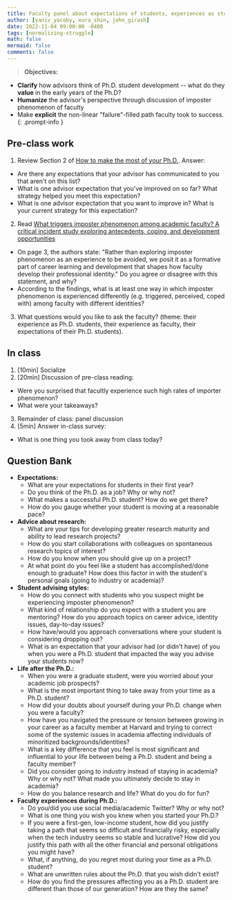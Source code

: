 ```yaml
---
title: Faculty panel about expectations of students, experiences as students (and as faculty)
author: [yaniv_yacoby, eura_shin, john_girash]
date: 2022-11-04 09:00:00 -0400
tags: [normalizing-struggle]
math: false
mermaid: false
comments: false
---
```


> **Objectives:**
* **Clarify** how advisors think of Ph.D. student development -- what do they **value** in the early years of the Ph.D?
* **Humanize** the advisor's perspective through discussion of imposter phenomenon of faculty
* Make **explicit** the non-linear "failure"-filled path faculty took to success. 
{: .prompt-info }


## Pre-class work
1. Review Section 2 of [How to make the most of your Ph.D.](https://yanivyacoby.github.io/a-guide-to-your-phd/guide.html). Answer: 
  * Are there any expectations that your advisor has communicated to you that aren't on this list? 
  * What is one advisor expectation that you've improved on so far? What strategy helped you meet this expectation? 
  * What is one advisor expectation that you want to improve in? What is your current strategy for this expectation? 
2. Read [What triggers imposter phenomenon among academic faculty? A critical incident study exploring antecedents, coping, and development opportunities](https://www.researchgate.net/profile/Holly-Hutchins/publication/309657285_What_triggers_imposter_phenomenon_among_academic_faculty_A_critical_incident_study_exploring_antecedents_coping_and_development_opportunities/links/59f769960f7e9b553ebee2a5/What-triggers-imposter-phenomenon-among-academic-faculty-A-critical-incident-study-exploring-antecedents-coping-and-development-opportunities.pdf)
  * On page 3, the authors state: "Rather than exploring imposter phenomenon as an experience to be avoided, we posit it as a formative part of career learning and development that shapes how faculty develop their professional identity." Do you agree or disagree with this statement, and why? 
  * According to the findings, what is at least one way in which imposter phenomenon is experienced differently (e.g. triggered, perceived, coped with) among faculty with different identities? 
3. What questions would you like to ask the faculty? (theme: their experience as Ph.D. students, their experience as faculty, their expectations of their Ph.D. students).


## In class 
1. [10min] Socialize
2. [20min] Discussion of pre-class reading:
  * Were you surprised that facultly experience such high rates of importer phenomenon?
  * What were your takeaways?
3. Remainder of class: panel discussion
4. [5min] Answer in-class survey:
  * What is one thing you took away from class today? 


## Question Bank
* **Expectations:**
  * What are your expectations for students in their first year?
  * Do you think of the Ph.D. as a job? Why or why not? 
  * What makes a successful Ph.D. student? How do we get there? 
  * How do you gauge whether your student is moving at a reasonable pace? 
* **Advice about research:**
  * What are your tips for developing greater research maturity and ability to lead research projects?
  * How do you start collaborations with colleagues on spontaneous research topics of interest? 
  * How do you know when you should give up on a project?
  * At what point do you feel like a student has accomplished/done enough to graduate? How does this factor in with the student's personal goals (going to industry or academia)? 
* **Student advising styles:**
  * How do you connect with students who you suspect might be experiencing imposter phenomenon? 
  * What kind of relationship do you expect with a student you are mentoring? How do you approach topics on career advice, identity issues, day-to-day issues? 
  * How have/would you approach conversations where your student is considering dropping out?
  * What is an expectation that your advisor had (or didn't have) of you when you were a Ph.D. student that impacted the way you advise your students now?
* **Life after the Ph.D.:**
  * When you were a graduate student, were you worried about your academic job prospects?
  * What is the most important thing to take away from your time as a Ph.D. student?
  * How did your doubts about yourself during your Ph.D. change when you were a faculty?
  * How have you navigated the pressure or tension between growing in your career as a faculty member at Harvard and trying to correct some of the systemic issues in academia affecting individuals of minoritized backgrounds/identities?
  * What is a key difference that you feel is most significant and influential to your life between being a Ph.D. student and being a faculty member?
  * Did you consider going to industry instead of staying in academia? Why or why not? What made you ultimately decide to stay in academia?
  * How do you balance research and life? What do you do for fun?
* **Faculty experiences during Ph.D.:**
  * Do you/did you use social media/academic Twitter? Why or why not? 
  * What is one thing you wish you knew when you started your Ph.D.?
  * If you were a first-gen, low-income student, how did you justify taking a path that seems so difficult and financially risky, especially when the tech industry seems so stable and lucrative? How did you justify this path with all the other financial and personal obligations you might have?
  * What, if anything, do you regret most during your time as a Ph.D. student?
  * What are unwritten rules about the Ph.D. that you wish didn't exist? 
  * How do you find the pressures affecting you as a Ph.D. student are different than those of our generation? How are they the same?
